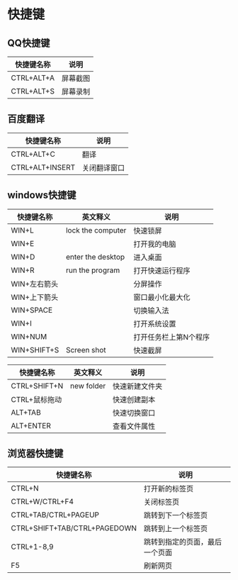 # 快捷键

## QQ快捷键

| 快捷键名称 | 说明     |
| ---------- | -------- |
| CTRL+ALT+A | 屏幕截图 |
| CTRL+ALT+S | 屏幕录制 |

## 百度翻译

| 快捷键名称      | 说明         |
| --------------- | ------------ |
| CTRL+ALT+C      | 翻译         |
| CTRL+ALT+INSERT | 关闭翻译窗口 |

## windows快捷键

| 快捷键名称   | 英文释义          | 说明                  |
| ------------ | ----------------- | --------------------- |
| WIN+L        | lock the computer | 快速锁屏              |
| WIN+E        |                   | 打开我的电脑          |
| WIN+D        | enter the desktop | 进入桌面              |
| WIN+R        | run the program   | 打开快速运行程序      |
| WIN+左右箭头 |                   | 分屏操作              |
| WIN+上下箭头 |                   | 窗口最小化最大化      |
| WIN+SPACE    |                   | 切换输入法            |
| WIN+I        |                   | 打开系统设置          |
| WIN+NUM      |                   | 打开任务栏上第N个程序 |
| WIN+SHIFT+S  | Screen shot       | 快速截屏              |

| 快捷键名称    | 英文释义   | 说明           |
| ------------- | ---------- | -------------- |
| CTRL+SHIFT+N  | new folder | 快速新建文件夹 |
| CTRL+鼠标拖动 |            | 快速创建副本   |
| ALT+TAB       |            | 快速切换窗口   |
| ALT+ENTER     |            | 查看文件属性   |

## 浏览器快捷键

| 快捷键名称                   | 说明                           |
| ---------------------------- | ------------------------------ |
| CTRL+N                       | 打开新的标签页                 |
| CTRL+W/CTRL+F4               | 关闭标签页                     |
| CTRL+TAB/CTRL+PAGEUP         | 跳转到下一个标签页             |
| CTRL+SHIFT+TAB/CTRL+PAGEDOWN | 跳转到上一个标签页             |
| CTRL+1-8,9                   | 跳转到指定的页面，最后一个页面 |
| F5                           | 刷新网页                       |

